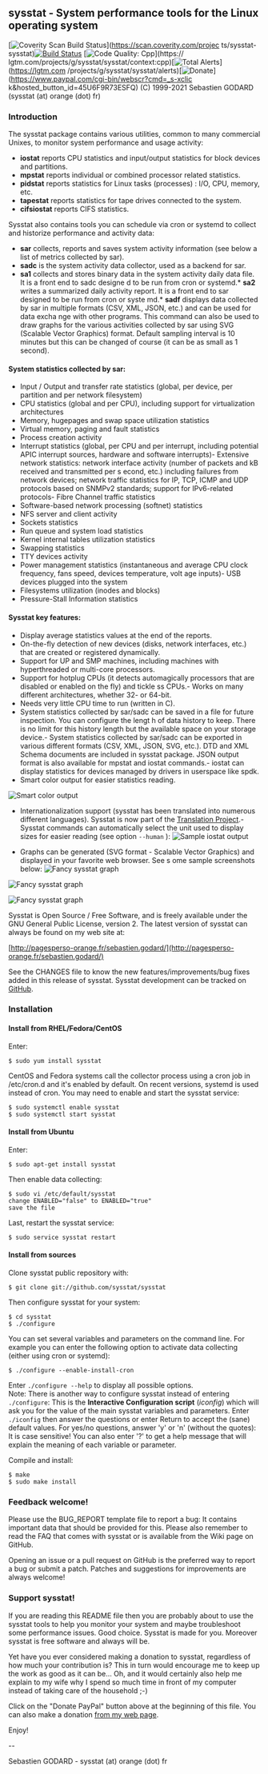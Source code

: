 ## sysstat - System performance tools for the Linux operating system
[![Coverity Scan Build Status](https://scan.coverity.com/projects/4040/badge.svg)](https://scan.coverity.com/projec
ts/sysstat-sysstat)[![Build Status](https://travis-ci.org/sysstat/sysstat.svg?branch=master)](https://travis-ci.org/sysstat/sysstat)
[![Code Quality: Cpp](https://img.shields.io/lgtm/grade/cpp/g/sysstat/sysstat.svg?logo=lgtm&logoWidth=18)](https://
lgtm.com/projects/g/sysstat/sysstat/context:cpp)[![Total Alerts](https://img.shields.io/lgtm/alerts/g/sysstat/sysstat.svg?logo=lgtm&logoWidth=18)](https://lgtm.com
/projects/g/sysstat/sysstat/alerts)[![Donate](https://img.shields.io/badge/Donate-PayPal-blue.svg)](https://www.paypal.com/cgi-bin/webscr?cmd=_s-xclic
k&hosted_button_id=45U6F9R73ESFQ)
(C) 1999-2021 Sebastien GODARD (sysstat (at) orange (dot) fr)

### Introduction

The sysstat package contains various utilities, common to many commercial Unixes, to monitor system performance and
 usage activity:
* **iostat** reports CPU statistics and input/output statistics for block devices and partitions.
* **mpstat** reports individual or combined processor related statistics.
* **pidstat** reports statistics for Linux tasks (processes) : I/O, CPU, memory, etc.
* **tapestat** reports statistics for tape drives connected to the system.
* **cifsiostat** reports CIFS statistics.

Sysstat also contains tools you can schedule via cron or systemd to collect and historize performance and activity 
data:
* **sar** collects, reports and saves system activity information (see below a list of metrics collected by sar).
* **sadc** is the system activity data collector, used as a backend for sar.
* **sa1** collects and stores binary data in the system activity daily data file. It is a front end to sadc designe
d to be run from cron or systemd.* **sa2** writes a summarized daily activity report. It is a front end to sar designed to be run from cron or syste
md.* **sadf** displays data collected by sar in multiple formats (CSV, XML, JSON, etc.) and can be used for data excha
nge with other programs. This command can also be used to draw graphs for the various activities collected by sar using SVG (Scalable Vector Graphics) format.
Default sampling interval is 10 minutes but this can be changed of course (it can be as small as 1 second).

#### System statistics collected by sar:
- Input / Output and transfer rate statistics (global, per device, per partition and per network filesystem)
- CPU statistics (global and per CPU), including support for virtualization architectures
- Memory, hugepages and swap space utilization statistics
- Virtual memory, paging and fault statistics
- Process creation activity
- Interrupt statistics (global, per CPU and per interrupt, including potential APIC interrupt sources, hardware and
 software interrupts)- Extensive network statistics: network interface activity (number of packets and kB received and transmitted per s
econd, etc.) including failures from network devices; network traffic statistics for IP, TCP, ICMP and UDP protocols based on SNMPv2 standards; support for IPv6-related protocols- Fibre Channel traffic statistics
- Software-based network processing (softnet) statistics
- NFS server and client activity
- Sockets statistics
- Run queue and system load statistics
- Kernel internal tables utilization statistics
- Swapping statistics
- TTY devices activity
- Power management statistics (instantaneous and average CPU clock frequency, fans speed, devices temperature, volt
age inputs)- USB devices plugged into the system
- Filesystems utilization (inodes and blocks)
- Pressure-Stall Information statistics

#### Sysstat key features:
- Display average statistics values at the end of the reports.
- On-the-fly detection of new devices (disks, network interfaces, etc.) that are created or registered dynamically.
- Support for UP and SMP machines, including machines with hyperthreaded or multi-core processors.
- Support for hotplug CPUs (it detects automagically processors that are disabled or enabled on the fly) and tickle
ss CPUs.- Works on many different architectures, whether 32- or 64-bit.
- Needs very little CPU time to run (written in C).
- System statistics collected by sar/sadc can be saved in a file for future inspection. You can configure the lengt
h of data history to keep. There is no limit for this history length but the available space on your storage device.- System statistics collected by sar/sadc can be exported in various different formats (CSV, XML, JSON, SVG, etc.).
 DTD and XML Schema documents are included in sysstat package. JSON output format is also available for mpstat and iostat commands.- iostat can display statistics for devices managed by drivers in userspace like spdk.
- Smart color output for easier statistics reading.

![Smart color output](images/color_output.png)
- Internationalization support (sysstat has been translated into numerous different languages). Sysstat is now part
 of the [Translation Project](http://translationproject.org/).- Sysstat commands can automatically select the unit used to display sizes for easier reading (see option `--human`
):
![Sample iostat output](images/iostat.png)

- Graphs can be generated (SVG format - Scalable Vector Graphics) and displayed in your favorite web browser. See s
ome sample screenshots below:
![Fancy sysstat graph](images/cpugraph.jpg)

![Fancy sysstat graph](images/tcgraph.png)

![Fancy sysstat graph](images/loadavg-svg.png)


Sysstat is Open Source / Free Software, and is freely available under the GNU General Public License, version 2.
The latest version of sysstat can always be found on my web site at:

[http://pagesperso-orange.fr/sebastien.godard/](http://pagesperso-orange.fr/sebastien.godard/)

See the CHANGES file to know the new features/improvements/bug fixes added
in this release of sysstat.
Sysstat development can be tracked on [GitHub](https://github.com/sysstat/sysstat).

### Installation

#### Install from RHEL/Fedora/CentOS

Enter:

```
$ sudo yum install sysstat
```

CentOS and Fedora systems call the collector process using a cron job in /etc/cron.d and it's enabled by default.
On recent versions, systemd is used instead of cron. You may need to enable and start the sysstat service:

```
$ sudo systemctl enable sysstat
$ sudo systemctl start sysstat
```

#### Install from Ubuntu

Enter:

```
$ sudo apt-get install sysstat
```

Then enable data collecting:

```
$ sudo vi /etc/default/sysstat
change ENABLED="false" to ENABLED="true"
save the file
```

Last, restart the sysstat service:

```
$ sudo service sysstat restart
```

#### Install from sources

Clone sysstat public repository with:

```
$ git clone git://github.com/sysstat/sysstat
```

Then configure sysstat for your system:

```
$ cd sysstat
$ ./configure
```

You can set several variables and parameters on the command line. For example you
can enter the following option to activate data collecting (either using cron or systemd):

```
$ ./configure --enable-install-cron
```

Enter `./configure --help` to display all possible options.  
Note: There is another way to configure sysstat instead of entering `./configure`:
This is the **Interactive Configuration script** (_iconfig_) which will ask you
for the value of the main sysstat variables and parameters.
Enter `./iconfig` then answer the questions or enter Return to accept
the (sane) default values. For yes/no questions, answer 'y' or 'n'
(without the quotes): It is case sensitive! You can also enter '?' to get
a help message that will explain the meaning of each variable or parameter.

Compile and install:

```
$ make
$ sudo make install
```

### Feedback welcome!

Please use the BUG_REPORT template file to report a bug: It contains important data
that should be provided for this.
Please also remember to read the FAQ that comes with sysstat or is available
from the Wiki page on GitHub.

Opening an issue or a pull request on GitHub is the preferred way to report a bug or submit a patch.
Patches and suggestions for improvements are always welcome!

### Support sysstat!

If you are reading this README file then you are probably about to use the sysstat tools
to help you monitor your system and maybe troubleshoot some performance issues. Good choice.
Sysstat is made for you. Moreover sysstat is free software and always will be.

Yet have you ever considered making a donation to sysstat, regardless of how much your
contribution is? This in turn would encourage me to keep up the work as good as it can be...
Oh, and it would certainly also help me explain to my wife why I spend so much time in front
of my computer instead of taking care of the household ;-)

Click on the "Donate PayPal" button above at the beginning of this file.
You can also make a donation [from my web page](http://pagesperso-orange.fr/sebastien.godard/).

Enjoy!

--

Sebastien GODARD - sysstat (at) orange (dot) fr

